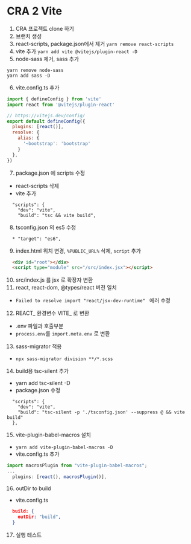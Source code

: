 # CRA 2 Vite
1. CRA 프로젝트 clone 하기
2. 브랜치 생성
3. react-scripts, package.json에서 제거
`yarn remove react-scripts`
4. vite 추가
`yarn add vite @vitejs/plugin-react -D`
5. node-sass 제거, sass 추가

```
yarn remove node-sass
yarn add sass -D
```
6. vite.config.ts 추가

```js
import { defineConfig } from 'vite'
import react from '@vitejs/plugin-react'

// https://vitejs.dev/config/
export default defineConfig({
  plugins: [react()],
  resolve: {
    alias: {
      '~bootstrap': 'bootstrap'
    }
  },
})
```

7. package.json 에 scripts 수정
  * react-scripts 삭제
  * vite 추가

```
  "scripts": {
    "dev": "vite",
    "build": "tsc && vite build",
```
8. tsconfig.json 의 es5 수정

```
  * "target": "es6",
```
9. index.html 위치 변경, `%PUBLIC_URL%` 삭제, `script` 추가

```html
  <div id="root"></div>
  <script type="module" src="/src/index.jsx"></script>
```
10. src/index.js 를 jsx 로 확장자 변환
11. react, react-dom, @types/react 버전 일치
  * `Failed to resolve import "react/jsx-dev-runtime" ` 에러 수정
12. REACT_ 환경변수 VITE_ 로 변환
  * .env 파일과 호출부분
  * `process.env`를 `import.meta.env` 로 변환
13. sass-migrator 적용
  * `npx sass-migrator division **/*.scss`
14. build용 tsc-silent 추가
  * yarn add tsc-silent -D
  * package.json 수정

```
  "scripts": {
    "dev": "vite",
    "build": "tsc-silent -p './tsconfig.json' --suppress @ && vite build"
  },
```
15. vite-plugin-babel-macros 설치
  * `yarn add vite-plugin-babel-macros -D`
  * vite.config.ts 추가

```js
import macrosPlugin from "vite-plugin-babel-macros";
...
  plugins: [react(), macrosPlugin()],
```

16. outDir to build
- vite.config.ts

```json
  build: {
    outDir: "build",
  }
```

17. 실행 테스트
